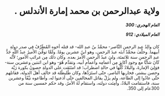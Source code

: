 <h1 dir="rtl">ولاية عبدالرحمن بن محمد إمارة الأندلس .</h1>

<h5 dir="rtl">العام الهجري:  300

العام الميلادي: 912

</h5>

<p dir="rtl">كان والِدُ عبدِ الرحمنِ النَّاصر- محمَّدُ بنُ عبدِ الله- قد قتله أخوه المُطَرِّفُ فِي صدر دولةِ أبيهما. وخلَّفَ محمَّدٌ ابنَه عبدَ الرحمنِ، وهو ابنُ عشرين يومًا. ولَمَّا توفِّيَ الأميرُ عبدُ اللَّهِ جَدُّ عبدِ الرحمنِ سنة ثلاثمئة، وليَ عبدُ الرحمنِ الأمرَ بعده. وكان ذلك مِن غرائبِ الأمورِ؛ لأنَّه كَانَ شابًّا مع وجودِ أكابِرَ مِن أعمامِه وأعمامِ أبيه، وتقدَّم هُوَ- وهو ابن اثنتين وعشرين سنة- فوَلِيَ الإمارةَ، والبلادُ كُلُّها في حالةِ اضطراب؛ قد امتَنَعَت على الدولةِ حصونُ بكورة رَيَّة وحصن ببشتر، فحاربها الناصر، حتّى استَرَدَّها، وكان طُليطُلة قد خالف أهلَ الدولة، فقاتلهم حتَّى عادُوا إلى الطاعة، ولم يزَلْ يقاتل المخالفين حتَّى أذعنوا له، وأطاعوه نيِّفًا وعشرين سنة، فاستقامت البلادُ، وأَمِنَت دولته، واستقام لَهُ الأمرُ، وقد حكم خمسين سنة من 300عام إلى 350.</p></br>
